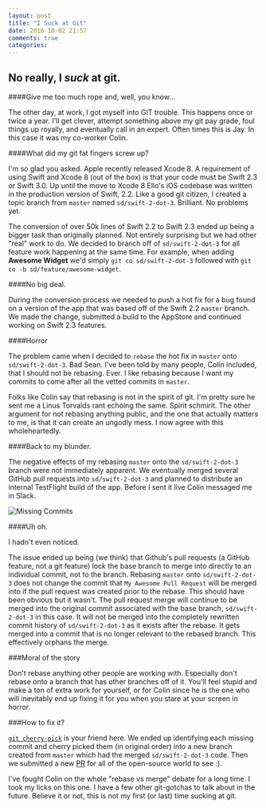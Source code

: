 ```yaml
---
layout: post
title: "I Suck at Git"
date: 2016-10-02 21:57
comments: true
categories:
---
```


## No really, I **_suck_** at git.

####Give me too much rope and, well, you know...

The other day, at work, I got myself into GIT trouble. This happens once or twice a year. I'll get clever, attempt something above my git pay grade, foul things up royally, and eventually call in an expert. Often times this is Jay. In this case it was my co-worker Colin.

####What did my git fat fingers screw up?

I'm so glad you asked. Apple recently released Xcode 8. A requirement of using Swift and Xcode 8 (out of the box) is that your code must be Swift 2.3 or Swift 3.0. Up until the move to Xcode 8 Ello's iOS codebase was written in the production version of Swift, 2.2. Like a good git citizen, I created a topic branch from `master` named `sd/swift-2-dot-3`. Brilliant. No problems yet.

The conversion of over 50k lines of Swift 2.2 to Swift 2.3 ended up being a bigger task than originally planned. Not entirely surprising but we had other "real" work to do. We decided to branch off of `sd/swift-2-dot-3` for all feature work happening at the same time. For example, when adding **Awesome Widget** we'd simply `git co sd/swift-2-dot-3` followed with `git co -b sd/feature/awesome-widget`.

####No big deal.

During the conversion process we needed to push a hot fix for a bug found on a version of the app that was based off of the Swift 2.2 `master` branch. We made the change, submitted a build to the AppStore and continued working on Swift 2.3 features.

####Horror

The problem came when I decided to `rebase` the hot fix in `master` onto `sd/swift-2-dot-3`. Bad Sean. I've been told by many people, Colin included, that I should not be rebasing. Ever. I like rebasing because I want my commits to come after all the vetted commits in `master`.

Folks like Colin say that rebasing is not in the spirit of git. I'm pretty sure he sent me a Linus Torvalds rant echoing the same. Spirit schmirit. The other argument for not rebasing anything public, and the one that actually matters to me, is that it can create an ungodly mess. I now agree with this wholeheartedly.

####Back to my blunder.

The negative effects of my rebasing `master` onto the `sd/swift-2-dot-3` branch were not immediately apparent. We eventually merged several GitHub pull requests into `sd/swift-2-dot-3` and planned to distribute an internal TestFlight build of the app. Before I sent it live Colin messaged me in Slack.

![Missing Commits](/assets/colin-git.jpg)

####Uh oh.

I hadn't even noticed.

The issue ended up being (we think) that Github's pull requests (a GitHub feature, not a git feature) lock the base branch to merge into directly to an individual commit, not to the branch. Rebasing `master` onto `sd/swift-2-dot-3` does not change the commit that `My Awesome Pull Request` will be merged into if the pull request was created prior to the rebase. This should have been obvious but it wasn't. The pull request merge will continue to be merged into the original commit associated with the base branch, `sd/swift-2-dot-3` in this case. It will not be merged into the completely rewritten commit history of `sd/swift-2-dot-3` as it exists after the rebase. It gets merged into a commit that is no longer relevant to the rebased branch. This effectively orphans the merge.

###Moral of the story

Don't rebase anything other people are working with. Especially don't rebase onto a branch that has other branches off of it. You'll feel stupid and make a ton of extra work for yourself, or for Colin since he is the one who will inevitably end up fixing it for you when you stare at your screen in horror.

###How to fix it?

[`git cherry-pick`](https://git-scm.com/docs/git-cherry-pick) is your friend here. We ended up identifying each missing commit and cherry picked them (in original order) into a new branch created from `master` which had the merged `sd/swift-2-dot-3` code. Then we submitted a new [PR](https://github.com/ello/ello-ios/pull/156) for all of the open-source world to see :).

I've fought Colin on the whole "rebase vs merge" debate for a long time. I took my licks on this one. I have a few other git-gotchas to talk about in the future. Believe it or not, this is not my first (or last) time sucking at git.